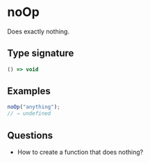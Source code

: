 # noOp

Does exactly nothing.

## Type signature

<!-- prettier-ignore-start -->
```typescript
() => void
```
<!-- prettier-ignore-end -->

## Examples

<!-- prettier-ignore-start -->
```javascript
noOp("anything");
// ⇒ undefined
```
<!-- prettier-ignore-end -->

## Questions

- How to create a function that does nothing?
